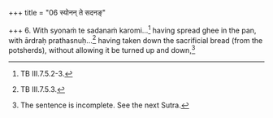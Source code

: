 +++
title = "06 स्योनन् ते सदनङ्"

+++
6. With syonaṁ te sadanaṁ karomi...[^1] having spread ghee in the pan, with ārdraḥ prathasnuḥ...[^2] having taken down the sacrificial bread (from the potsherds), without allowing it be turned up and down,[^3]  


[^1]: TB III.7.5.2-3.  

[^2]: TB III.7.5.3.  

[^3]: The sentence is incomplete. See the next Sutra.
